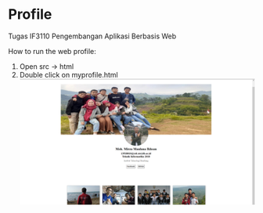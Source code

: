 # Profile
Tugas IF3110 Pengembangan Aplikasi Berbasis Web

How to run the web profile:
1. Open src -> html
2. Double click on myprofile.html
![Screenshot](https://github.com/Ikhsan010/Profile/blob/master/screenshot.png)
